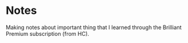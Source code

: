 # Notes
Making notes about important thing that I learned through the Brilliant Premium subscription (from HC).
